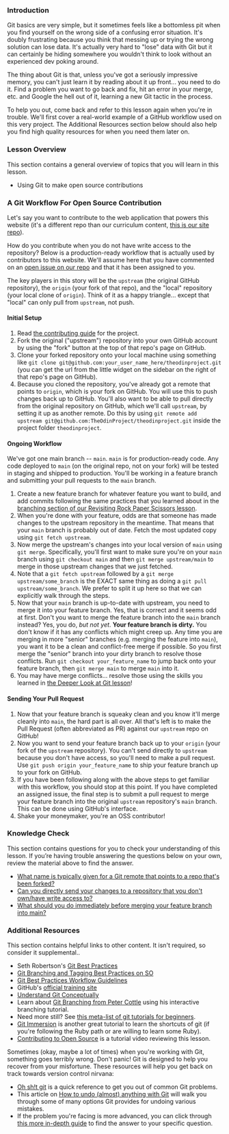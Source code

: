 ### Introduction

Git basics are very simple, but it sometimes feels like a bottomless pit when you find yourself on the wrong side of a confusing error situation.  It's doubly frustrating because you think that messing up or trying the wrong solution can lose data. It's actually very hard to "lose" data with Git but it can certainly be hiding somewhere you wouldn't think to look without an experienced dev poking around.

The thing about Git is that, unless you've got a seriously impressive memory, you can't just learn it by reading about it up front... you need to do it.  Find a problem you want to go back and fix, hit an error in your merge, etc. and Google the hell out of it, learning a new Git tactic in the process.  

To help you out, come back and refer to this lesson again when you're in trouble. We'll first cover a real-world example of a GitHub workflow used on this very project.  The Additional Resources section below should also help you find high quality resources for when you need them later on.

### Lesson Overview

This section contains a general overview of topics that you will learn in this lesson.

* Using Git to make open source contributions

### A Git Workflow For Open Source Contribution

Let's say you want to contribute to the web application that powers this website (it's a different repo than our curriculum content, [this is our site repo](https://github.com/TheOdinProject/theodinproject)).

How do you contribute when you do not have write access to the repository? Below is a production-ready workflow that is actually used by contributors to this website. We'll assume here that you have commented on an [open issue on our repo](https://github.com/TheOdinProject/theodinproject/issues) and that it has been assigned to you. 

The key players in this story will be the `upstream` (the original GitHub repository), the `origin` (your fork of that repo), and the "local" repository (your local clone of `origin`). Think of it as a happy triangle... except that "local" can only pull from `upstream`, not push.

#### Initial Setup

1. Read [the contributing guide](https://github.com/TheOdinProject/theodinproject/wiki/Contributing-Guide) for the project.
2. Fork the original ("upstream") repository into your own GitHub account by using the "fork" button at the top of that repo's page on GitHub.
3. Clone your forked repository onto your local machine using something like `git clone git@github.com:your_user_name_here/theodinproject.git` (you can get the url from the little widget on the sidebar on the right of that repo's page on GitHub).
4. Because you cloned the repository, you've already got a remote that points to `origin`, which is your fork on GitHub.  You will use this to push changes back up to GitHub.  You'll also want to be able to pull directly from the original repository on GitHub, which we'll call `upstream`, by setting it up as another remote.  Do this by using `git remote add upstream git@github.com:TheOdinProject/theodinproject.git` inside the project folder `theodinproject`.

#### Ongoing Workflow

We've got one main branch -- `main`.  `main` is for production-ready code.  Any code deployed to `main` (on the original repo, not on your fork) will be tested in staging and shipped to production.  You'll be working in a feature branch and submitting your pull requests to the `main` branch.

1. Create a new feature branch for whatever feature you want to build, and add commits following the same practices that you learned about in the [branching section of our Revisiting Rock Paper Scissors lesson](https://www.theodinproject.com/paths/foundations/courses/foundations/lessons/revisiting-rock-paper-scissors#using-branches).
2. When you're done with your feature, odds are that someone has made changes to the upstream repository in the meantime.  That means that your `main` branch is probably out of date.  Fetch the most updated copy using `git fetch upstream`.
3. Now merge the upstream's changes into your local version of `main` using `git merge`.  Specifically, you'll first want to make sure you're on your `main` branch using `git checkout main` and then `git merge upstream/main` to merge in those upstream changes that we just fetched.  
4. Note that a `git fetch upstream` followed by a `git merge upstream/some_branch` is the EXACT same thing as doing a `git pull upstream/some_branch`.  We prefer to split it up here so that we can explicitly walk through the steps.
5. Now that your `main` branch is up-to-date with upstream, you need to merge it into your feature branch.  Yes, that is correct and it seems odd at first.  Don't you want to merge the feature branch into the `main` branch instead?  Yes, you do, *but not yet*.  **Your feature branch is dirty.**  You don't know if it has any conflicts which might creep up.  Any time you are merging in more "senior" branches (e.g. merging the feature into `main`), you want it to be a clean and conflict-free merge if possible.  So you first merge the "senior" branch into your dirty branch to resolve those conflicts.  Run `git checkout your_feature_name` to jump back onto your feature branch, then  `git merge main` to merge `main` into it.
6. You may have merge conflicts... resolve those using the skills you learned in [the Deeper Look at Git lesson](https://www.theodinproject.com/paths/full-stack-ruby-on-rails/courses/ruby-programming/lessons/a-deeper-look-at-git)!

#### Sending Your Pull Request

1. Now that your feature branch is squeaky clean and you know it'll merge cleanly into `main`, the hard part is all over. All that's left is to make the Pull Request (often abbreviated as PR) against our `upstream` repo on GitHub!
2. Now you want to send your feature branch back up to your `origin` (your fork of the `upstream` repository). <span id="send-changes">You can't send directly to `upstream` because you don't have access, so you'll need to make a pull request.</span>  Use `git push origin your_feature_name` to ship your feature branch up to your fork on GitHub.
3. If you have been following along with the above steps to get familiar with this workflow, you should stop at this point. If you have completed an assigned issue, the final step is to submit a pull request to merge your feature branch into the original `upstream` repository's `main` branch. This can be done using GitHub's interface.
4. Shake your moneymaker, you're an OSS contributor!

### Knowledge Check

This section contains questions for you to check your understanding of this lesson. If you’re having trouble answering the questions below on your own, review the material above to find the answer.

* <a class='knowledge-check-link' href='#initial-setup'>What name is typically given for a Git remote that points to a repo that's been forked? </a>
* <a class='knowledge-check-link' href='#send-changes'>Can you directly send your changes to a repository that you don't own/have write access to?</a>
* <a class='knowledge-check-link' href='#ongoing-workflow'>What should you do immediately before merging your feature branch into main?</a>


### Additional Resources
This section contains helpful links to other content. It isn't required, so consider it supplemental..

* Seth Robertson's [Git Best Practices](http://sethrobertson.github.io/GitBestPractices/)
* [Git Branching and Tagging Best Practices on SO](http://programmers.stackexchange.com/questions/165725/git-branching-and-tagging-best-practices)
* [Git Best Practices Workflow Guidelines](http://www.lullabot.com/blog/article/git-best-practices-workflow-guidelines)
* GitHub's [official training site](https://training.github.com/)
* [Understand Git Conceptually](http://www.sbf5.com/~cduan/technical/git/)
* Learn about [Git Branching from Peter Cottle](http://pcottle.github.io/learnGitBranching/) using his interactive branching tutorial.
* Need more still?  See [this meta-list of git tutorials for beginners](http://sixrevisions.com/resources/git-tutorials-beginners/).
* [Git Immersion](http://gitimmersion.com/lab_01.html) is another great tutorial to learn the shortcuts of git (if you're following the Ruby path or are willing to learn some Ruby).
* [Contributing to Open Source](https://youtu.be/mENDYhfxH-o) is a tutorial video reviewing this lesson.

Sometimes (okay, maybe a lot of times) when you're working with Git, something goes terribly wrong. Don't panic! Git is designed to help you recover from your misfortune. These resources will help you get back on track towards version control nirvana:

* [Oh sh!t git](http://ohshitgit.com/) is a quick reference to get you out of common Git problems.
* This article on [How to undo (almost) anything with Git](https://github.blog/2015-06-08-how-to-undo-almost-anything-with-git/) will walk you through some of many options Git provides for undoing various mistakes.
* If the problem you're facing is more advanced, you can click through [this more in-depth guide](https://sethrobertson.github.io/GitFixUm/fixup.html) to find the answer to your specific question.
